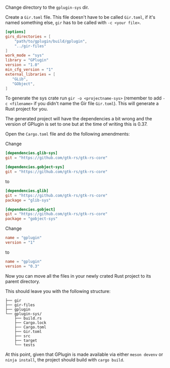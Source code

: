 Change directory to the `gplugin-sys` dir.

Create a `Gir.toml` file.
This file doesn't have to be called `Gir.toml`, if it's named something else,
`gir` has to be called with `-c <your file>`.


```toml
[options]
girs_directories = [
    "path/to/gplugin/build/gplugin",
    "../gir-files"
]
work_mode = "sys"
library = "GPlugin"
version = "1.0"
min_cfg_version = "1"
external_libraries = [
   "GLib",
   "GObject",
]
```

To generate the sys crate run `gir -o <projectname-sys>` (remember to add `-c
<filename>` if you didn't name the Gir file `Gir.toml`).
This will generate a Rust project for you.

The generated project will have the dependencies a bit wrong and the version
of GPlugin is set to one but at the time of writing this is 0.37.

Open the `Cargo.toml` file and do the following amendments:

Change 

```toml
[dependencies.glib-sys]
git = "https://github.com/gtk-rs/gtk-rs-core"

[dependencies.gobject-sys]
git = "https://github.com/gtk-rs/gtk-rs-core"
```
to
```toml
[dependencies.glib]
git = "https://github.com/gtk-rs/gtk-rs-core"
package = "glib-sys"

[dependencies.gobject]
git = "https://github.com/gtk-rs/gtk-rs-core"
package = "gobject-sys"
```

Change

```toml
name = "gplugin"
version = "1"
```
to
```toml
name = "gplugin"
version = "0.3"
```

Now you can move all the files in your newly crated Rust project to its parent
directory.

This should leave you with the following structure:

```
├── gir
├── gir-files
├── gplugin
└── gplugin-sys/
    ├── build.rs
    ├── Cargo.lock
    ├── Cargo.toml
    ├── Gir.toml
    ├── src
    ├── target
    └── tests
```

At this point, given that GPlugin is made available via either `meson devenv` or
`ninja install`, the project should build with `cargo build`.
